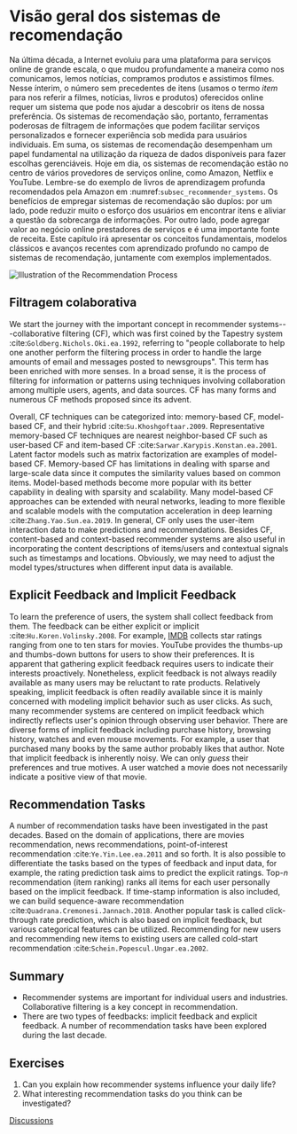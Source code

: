 # Visão geral dos sistemas de recomendação


Na última década, a Internet evoluiu para uma plataforma para serviços online de grande escala, o que mudou profundamente a maneira como nos comunicamos, lemos notícias, compramos produtos e assistimos filmes. Nesse ínterim, o número sem precedentes de itens (usamos o termo *item* para nos referir a filmes, notícias, livros e produtos) oferecidos online requer um sistema que pode nos ajudar a descobrir os itens de nossa preferência. Os sistemas de recomendação são, portanto, ferramentas poderosas de filtragem de informações que podem facilitar serviços personalizados e fornecer experiência sob medida para usuários individuais. Em suma, os sistemas de recomendação desempenham um papel fundamental na utilização da riqueza de dados disponíveis para fazer escolhas gerenciáveis. Hoje em dia, os sistemas de recomendação estão no centro de vários provedores de serviços online, como Amazon, Netflix e YouTube. Lembre-se do exemplo de livros de aprendizagem profunda recomendados pela Amazon em :numref:`subsec_recommender_systems`. Os benefícios de empregar sistemas de recomendação são duplos: por um lado, pode reduzir muito o esforço dos usuários em encontrar itens e aliviar a questão da sobrecarga de informações. Por outro lado, pode agregar valor ao negócio online
prestadores de serviços e é uma importante fonte de receita. Este capítulo irá apresentar os conceitos fundamentais, modelos clássicos e avanços recentes com aprendizado profundo no campo de sistemas de recomendação, juntamente com exemplos implementados.

![Illustration of the Recommendation Process](../img/rec-intro.svg)


## Filtragem colaborativa

We start the journey with the important concept in recommender systems---collaborative filtering
(CF), which was first coined by the Tapestry system :cite:`Goldberg.Nichols.Oki.ea.1992`, referring to "people collaborate to help one another perform the filtering process  in order to handle the large amounts of email and messages posted to newsgroups". This term has been enriched with more senses. In a broad sense, it is the process of
filtering for information or patterns using techniques involving collaboration among multiple users, agents, and data sources. CF has many forms and numerous CF methods proposed since its advent.  

Overall, CF techniques can be categorized into: memory-based CF, model-based CF, and their hybrid :cite:`Su.Khoshgoftaar.2009`. Representative memory-based CF techniques are nearest neighbor-based CF such as user-based CF and item-based CF :cite:`Sarwar.Karypis.Konstan.ea.2001`.  Latent factor models such as matrix factorization are examples of model-based CF.  Memory-based CF has limitations in dealing with sparse and large-scale data since it computes the similarity values based on common items.  Model-based methods become more popular with its
better capability in dealing with sparsity and scalability.  Many model-based CF approaches can be extended with neural networks, leading to more flexible and scalable models with the computation acceleration in deep learning :cite:`Zhang.Yao.Sun.ea.2019`.  In general, CF only uses the user-item interaction data to make predictions and recommendations. Besides CF, content-based and context-based recommender systems are also useful in incorporating the content descriptions of items/users and contextual signals such as timestamps and locations.  Obviously, we may need to adjust the model types/structures when different input data is available.



## Explicit Feedback and Implicit Feedback

To learn the preference of users, the system shall collect feedback from them.  The feedback can be either explicit or implicit :cite:`Hu.Koren.Volinsky.2008`. For example, [IMDB](https://www.imdb.com/) collects star ratings ranging from one to ten stars for movies. YouTube provides the thumbs-up and thumbs-down buttons for users to show their preferences.  It is apparent that gathering explicit feedback requires users to indicate their interests proactively.  Nonetheless, explicit feedback is not always readily available as many users may be reluctant to rate products. Relatively speaking, implicit feedback is often readily available since it is mainly concerned with modeling implicit behavior such as user clicks. As such, many recommender systems are centered on implicit feedback which indirectly reflects user's opinion through observing user behavior.  There are diverse forms of implicit feedback including purchase history, browsing history, watches and even mouse movements. For example, a user that purchased many books by the same author probably likes that author.   Note that implicit feedback is inherently noisy.  We can only *guess* their preferences and true motives. A user watched a movie does not necessarily indicate a positive view of that movie.



## Recommendation Tasks

A number of recommendation tasks have been investigated in the past decades.  Based on the domain of applications, there are movies recommendation, news recommendations, point-of-interest recommendation :cite:`Ye.Yin.Lee.ea.2011` and so forth.  It is also possible to differentiate the tasks based on the types of feedback and input data, for example, the rating prediction task aims to predict the explicit ratings. Top-$n$ recommendation (item ranking) ranks all items for each user personally based on the implicit feedback. If time-stamp information is also included, we can build sequence-aware recommendation :cite:`Quadrana.Cremonesi.Jannach.2018`.  Another popular task is called click-through rate prediction, which is also based on implicit feedback, but various categorical features can be utilized. Recommending for new users and recommending new items to existing users are called cold-start recommendation :cite:`Schein.Popescul.Ungar.ea.2002`.



## Summary

* Recommender systems are important for individual users and industries. Collaborative filtering is a key concept in recommendation.
* There are two types of feedbacks: implicit feedback and explicit feedback.  A number of recommendation tasks have been explored during the last decade.

## Exercises

1. Can you explain how recommender systems influence your daily life?
2. What interesting recommendation tasks do you think can be investigated?

[Discussions](https://discuss.d2l.ai/t/398)
<!--stackedit_data:
eyJoaXN0b3J5IjpbLTE0NTc5OTEzNjBdfQ==
-->